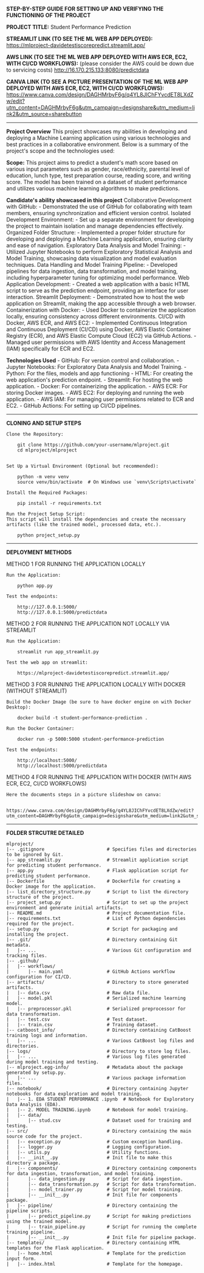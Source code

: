 **STEP-BY-STEP GUIDE FOR SETTING UP AND VERIFYING THE FUNCTIONING OF THE PROJECT**

**PROJECT TITLE:** Student Performance Prediction

**STREAMLIT LINK (TO SEE THE ML WEB APP DEPLOYED):**
 https://mlproject-davidetestiscorepredict.streamlit.app/

**AWS LINK (TO SEE THE ML WEB APP DEPLOYED WITH AWS ECR, EC2, WITH CI/CD WORKFLOWS):**
(please consider the AWS could be down due to servicing costs)
 http://16.170.215.133:8080/predictdata

**CANVA LINK (TO SEE A PICTURE PRESENTATION OF THE ML WEB APP DEPLOYED WITH AWS ECR, EC2, WITH CI/CD WORKFLOWS):**
 https://www.canva.com/design/DAGHMrbyF6g/q4YL8JIChFYvcdET8LXdZw/edit?utm_content=DAGHMrbyF6g&utm_campaign=designshare&utm_medium=link2&utm_source=sharebutton

----------------------------------------------

**Project Overview**
This project showcases my abilities in developing and deploying a Machine Learning application using various technologies and best practices in a collaborative environment. Below is a summary of the project's scope and the technologies used:

**Scope:** This project aims to predict a student's math score based on various input parameters such as gender, race/ethnicity, parental level of education, lunch type, test preparation course, reading score, and writing score. The model has been trained on a dataset of student performance and utilizes various machine learning algorithms to make predictions.

**Candidate's ability showcased in this project**
    Collaborative Development with GitHub:
        - Demonstrated the use of GitHub for collaborating with team members, ensuring synchronization and efficient version control.
    Isolated Development Environment:
        - Set up a separate environment for developing the project to maintain isolation and manage dependencies effectively.
    Organized Folder Structure:
        - Implemented a proper folder structure for developing and deploying a Machine Learning application, ensuring clarity and ease of navigation.
    Exploratory Data Analysis and Model Training:
        - Utilized Jupyter Notebooks to perform Exploratory Statistical Analysis and Model Training, showcasing data visualization and model evaluation techniques.
    Data Handling and Model Training Pipeline:
        - Developed pipelines for data ingestion, data transformation, and model training, including hyperparameter tuning for optimizing model performance.
    Web Application Development:
        - Created a web application with a basic HTML script to serve as the prediction endpoint, providing an interface for user interaction.
    Streamlit Deployment:
        - Demonstrated how to host the web application on Streamlit, making the app accessible through a web browser.
    Containerization with Docker:
        - Used Docker to containerize the application locally, ensuring consistency across different environments.
    CI/CD with Docker, AWS ECR, and AWS EC2:
        - Implemented Continuous Integration and Continuous Deployment (CI/CD) using Docker, AWS Elastic Container Registry (ECR), and AWS Elastic Compute Cloud (EC2) via GitHub Actions.
        - Managed user permissions with AWS Identity and Access Management (IAM) specifically for ECR and EC2.

**Technologies Used**
    - GitHub: For version control and collaboration.
    - Jupyter Notebooks: For Exploratory Data Analysis and Model Training.
    - Python: For the files, models and app functioning
    - HTML: For creating the web application's prediction endpoint.
    - Streamlit: For hosting the web application.
    - Docker: For containerizing the application.
    - AWS ECR: For storing Docker images.
    - AWS EC2: For deploying and running the web application.
    - AWS IAM: For managing user permissions related to ECR and EC2.
    - GitHub Actions: For setting up CI/CD pipelines.

----------------------------------------------

**CLONING AND SETUP STEPS**

    Clone the Repository:

        git clone https://github.com/your-username/mlproject.git
        cd mlproject/mlproject


    Set Up a Virtual Environment (Optional but recommended):

        python -m venv venv
        source venv/bin/activate  # On Windows use `venv\Scripts\activate`

    Install the Required Packages:

        pip install -r requirements.txt

    Run the Project Setup Script:
    This script will install the dependencies and create the necessary artifacts (like the trained model, processed data, etc.).

        python project_setup.py

----------------------------------------------

**DEPLOYMENT METHODS**

METHOD 1 FOR RUNNING THE APPLICATION LOCALLY

    Run the Application:

        python app.py

    Test the endpoints:

        http://127.0.0.1:5000/
        http://127.0.0.1:5000/predictdata

METHOD 2 FOR RUNNING THE APPLICATION NOT LOCALLY VIA STREAMLIT

    Run the Application: 

        streamlit run app_streamlit.py

    Test the web app on streamlit:
        
        https://mlproject-davidetestiscorepredict.streamlit.app/

METHOD 3 FOR RUNNING THE APPLICATION LOCALLY WITH DOCKER (WITHOUT STREAMLIT)

    Build the Docker Image (be sure to have docker engine on with Docker Desktop):

        docker build -t student-performance-prediction .

    Run the Docker Container:

        docker run -p 5000:5000 student-performance-prediction

    Test the endpoints: 

        http://localhost:5000/
        http://localhost:5000/predictdata


METHOD 4 FOR RUNNING THE APPLICATION WITH DOCKER (WITH AWS ECR, EC2, CI/CD WORKFLOWS)

    Here the documents steps in a picture slideshow on canva:
    
        https://www.canva.com/design/DAGHMrbyF6g/q4YL8JIChFYvcdET8LXdZw/edit?utm_content=DAGHMrbyF6g&utm_campaign=designshare&utm_medium=link2&utm_source=sharebutton


----------------------------------------------

**FOLDER STRCUTRE DETAILED**

    mlproject/
    |-- .gitignore                       # Specifies files and directories to be ignored by Git.
    |-- app_streamlit.py                 # Streamlit application script for predicting student performance.
    |-- app.py                           # Flask application script for predicting student performance.
    |-- Dockerfile                       # Dockerfile for creating a Docker image for the application.
    |-- list_directory_structure.py      # Script to list the directory structure of the project.
    |-- project_setup.py                 # Script to set up the project environment and generate initial artifacts.
    |-- README.md                        # Project documentation file.
    |-- requirements.txt                 # List of Python dependencies required for the project.
    |-- setup.py                         # Script for packaging and installing the project.
    |-- .git/                            # Directory containing Git metadata.
    |   |-- ...                          # Various Git configuration and tracking files.
    |-- .github/
    |   |-- workflows/
    |       |-- main.yaml                # GitHub Actions workflow configuration for CI/CD.
    |-- artifacts/                       # Directory to store generated artifacts.
    |   |-- data.csv                     # Raw data file.
    |   |-- model.pkl                    # Serialized machine learning model.
    |   |-- preprocessor.pkl             # Serialized preprocessor for data transformation.
    |   |-- test.csv                     # Test dataset.
    |   |-- train.csv                    # Training dataset.
    |-- catboost_info/                   # Directory containing CatBoost training logs and information.
    |   |-- ...                          # Various CatBoost log files and directories.
    |-- logs/                            # Directory to store log files.
    |   |-- ...                          # Various log files generated during model training and testing.
    |-- mlproject.egg-info/              # Metadata about the package generated by setup.py.
    |   |-- ...                          # Various package information files.
    |-- notebook/                        # Directory containing Jupyter notebooks for data exploration and model training.
    |   |-- 1. EDA STUDENT PERFORMANCE .ipynb  # Notebook for Exploratory Data Analysis (EDA).
    |   |-- 2. MODEL TRAINING.ipynb      # Notebook for model training.
    |   |-- data/
    |       |-- stud.csv                 # Dataset used for training and testing.
    |-- src/                             # Directory containing the main source code for the project.
    |   |-- exception.py                 # Custom exception handling.
    |   |-- logger.py                    # Logging configuration.
    |   |-- utils.py                     # Utility functions.
    |   |-- __init__.py                  # Init file to make this directory a package.
    |   |-- components/                  # Directory containing components for data ingestion, transformation, and model training.
    |       |-- data_ingestion.py        # Script for data ingestion.
    |       |-- data_transformation.py   # Script for data transformation.
    |       |-- model_trainer.py         # Script for model training.
    |       |-- __init__.py              # Init file for components package.
    |   |-- pipeline/                    # Directory containing the pipeline scripts.
    |       |-- predict_pipeline.py      # Script for making predictions using the trained model.
    |       |-- train_pipeline.py        # Script for running the complete training pipeline.
    |       |-- __init__.py              # Init file for pipeline package.
    |-- templates/                       # Directory containing HTML templates for the Flask application.
    |   |-- home.html                    # Template for the prediction input form.
    |   |-- index.html                   # Template for the homepage.


